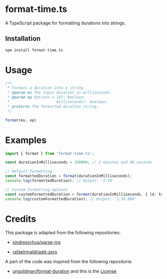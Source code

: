# format-time.ts

A TypeScript package for formatting durations into strings.

## Installation

```bash
npm install format-time.ts
```

# Usage

```ts
/**
 * Formats a duration into a string.
 * @param ms The input duration in milliseconds.
 * @param op Options = ld?: boolean;
 *                     milliseconds?: boolean;
 * @returns The formatted duration string.
 */

format(ms, op)
```

# Examples

```ts
import { format } from 'format-time.ts';

const durationInMilliseconds = 150000; // 2 minutes and 30 seconds

// Default formatting
const formattedDuration = format(durationInMilliseconds);
console.log(formattedDuration); // Output: '2:30'

// Custom formatting options
const customFormattedDuration = format(durationInMilliseconds, { ld: true, milliseconds: true });
console.log(customFormattedDuration); // Output: '2:30.000'
```

# Credits

This package is adapted from the following repositories:

* [sindresorhus/parse-ms](https://github.com/sindresorhus/parse-ms)

* [rafaelrinaldi/add-zero](https://github.com/rafaelrinaldi/add-zero)

A part of the code was inspired from the following repositorie:

* [ungoldman/format-duration](https://github.com/ungoldman/format-duration) and this is the [License](https://github.com/ungoldman/format-duration/blob/main/LICENSE.md)